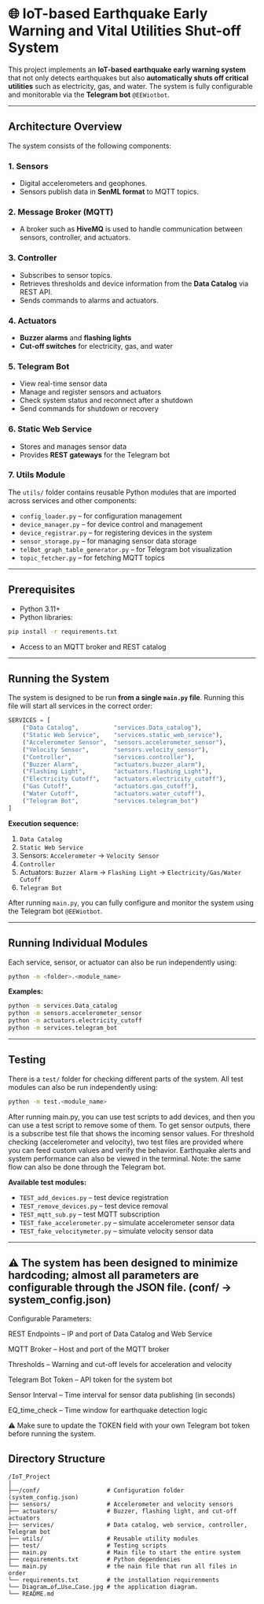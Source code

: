 # 🌐 IoT-based Earthquake Early Warning and Vital Utilities Shut-off System

This project implements an **IoT-based earthquake early warning system** that not only detects earthquakes but also **automatically shuts off critical utilities** such as electricity, gas, and water. The system is fully configurable and monitorable via the **Telegram bot** `@EEWiotbot`.

---

## Architecture Overview

The system consists of the following components:

### 1. Sensors
- Digital accelerometers and geophones.  
- Sensors publish data in **SenML format** to MQTT topics.

### 2. Message Broker (MQTT)
- A broker such as **HiveMQ** is used to handle communication between sensors, controller, and actuators.

### 3. Controller
- Subscribes to sensor topics.  
- Retrieves thresholds and device information from the **Data Catalog** via REST API.  
- Sends commands to alarms and actuators.

### 4. Actuators
- **Buzzer alarms** and **flashing lights**  
- **Cut-off switches** for electricity, gas, and water

### 5. Telegram Bot
- View real-time sensor data  
- Manage and register sensors and actuators  
- Check system status and reconnect after a shutdown  
- Send commands for shutdown or recovery

### 6. Static Web Service
- Stores and manages sensor data  
- Provides **REST gateways** for the Telegram bot

### 7. Utils Module
The `utils/` folder contains reusable Python modules that are imported across services and other components:

- `config_loader.py` – for configuration management  
- `device_manager.py` – for device control and management  
- `device_registrar.py` – for registering devices in the system  
- `sensor_storage.py` – for managing sensor data storage  
- `telBot_graph_table_generator.py` – for Telegram bot visualization  
- `topic_fetcher.py` – for fetching MQTT topics  

---

## Prerequisites

- Python 3.11+  
- Python libraries:
```bash
pip install -r requirements.txt
```

- Access to an MQTT broker and REST catalog

---

## Running the System

The system is designed to be run **from a single `main.py` file**. Running this file will start all services in the correct order:

```python
SERVICES = [
    ("Data Catalog",          "services.Data_catalog"),
    ("Static Web Service",    "services.static_web_service"),
    ("Accelerometer Sensor",  "sensors.accelerometer_sensor"),
    ("Velocity Sensor",       "sensors.velocity_sensor"),
    ("Controller",            "services.controller"),
    ("Buzzer Alarm",          "actuators.buzzer_alarm"),
    ("Flashing Light",        "actuators.flashing_Light"),
    ("Electricity Cutoff",    "actuators.electricity_cutoff"),
    ("Gas Cutoff",            "actuators.gas_cutoff"),
    ("Water Cutoff",          "actuators.water_cutoff"),
    ("Telegram Bot",          "services.telegram_bot")
]
```

**Execution sequence:**  
1. `Data Catalog`  
2. `Static Web Service`  
3. Sensors: `Accelerometer` → `Velocity Sensor`  
4. `Controller`  
5. Actuators: `Buzzer Alarm` → `Flashing Light` → `Electricity/Gas/Water Cutoff`  
6. `Telegram Bot`

After running `main.py`, you can fully configure and monitor the system using the Telegram bot `@EEWiotbot`.

---

## Running Individual Modules

Each service, sensor, or actuator can also be run independently using:

```bash
python -m <folder>.<module_name>
```

**Examples:**

```bash
python -m services.Data_catalog
python -m sensors.accelerometer_sensor
python -m actuators.electricity_cutoff
python -m services.telegram_bot
```

---

## Testing

There is a `test/` folder for checking different parts of the system. All test modules can also be run independently using:
```bash
python -m test.<module_name>
```
After running main.py, you can use test scripts to add devices, and then you can use a test script to remove some of them.
To get sensor outputs, there is a subscribe test file that shows the incoming sensor values.
For threshold checking (accelerometer and velocity), two test files are provided where you can feed custom values and verify the behavior. Earthquake alerts and system performance can also be viewed in the terminal.
Note: the same flow can also be done through the Telegram bot.

**Available test modules:**

- `TEST_add_devices.py` – test device registration  
- `TEST_remove_devices.py` – test device removal  
- `TEST_mqtt_sub.py` – test MQTT subscription  
- `TEST_fake_accelerometer.py` – simulate accelerometer sensor data  
- `TEST_fake_velocitymeter.py` – simulate velocity sensor data  

---
⚠️ The system has been designed to minimize hardcoding; almost all parameters are configurable through the JSON file. (conf/ -> system_config.json)
---
Configurable Parameters:

REST Endpoints – IP and port of Data Catalog and Web Service

MQTT Broker – Host and port of the MQTT broker

Thresholds – Warning and cut-off levels for acceleration and velocity

Telegram Bot Token – API token for the system bot

Sensor Interval – Time interval for sensor data publishing (in seconds)

EQ_time_check – Time window for earthquake detection logic

⚠️ Make sure to update the TOKEN field with your own Telegram bot token before running the system.

## Directory Structure

```
/IoT_Project
│
├──/conf/                   # Configuration folder (system_config.json)
├── sensors/                # Accelerometer and velocity sensors
├── actuators/              # Buzzer, flashing light, and cut-off actuators
├── services/               # Data catalog, web service, controller, Telegram bot
├── utils/                  # Reusable utility modules
├── test/                   # Testing scripts
├── main.py                 # Main file to start the entire system
├── requirements.txt        # Python dependencies
└── main.py                 # the nain file that run all files in order
└── requirements.txt        # the installation requirenments
└── DiagramـofـUseـCase.jpg # the application diagram.
└── README.md

```
